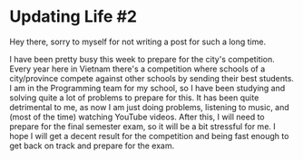 # Updating Life #2

Hey there, sorry to myself for not writing a post for such a long time.

I have been pretty busy this week to prepare for the city's competition. Every year here in Vietnam there's a competition where schools of a city/province compete
against other schools by sending their best students. I am in the Programming team for my school, so I have been studying and solving quite a lot of problems to
prepare for this. It has been quite detrimental to me, as now I am just doing problems, listening to music, and (most of the time) watching YouTube videos.
After this, I will need to prepare for the final semester exam, so it will be a bit stressful for me. I hope I will get a decent result for the competition
and being fast enough to get back on track and prepare for the exam.
